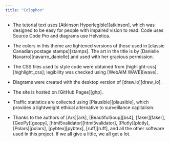 ```yaml
---
title: "Colophon"
---
```


-   The tutorial text uses [Atkinson Hyperlegible][atkinson],
    which was designed to be easy for people with impaired vision to read.
    Code uses Source Code Pro and diagrams use Helvetica.

-   The colors in this theme
    are lightened versions of those used in [classic Canadian postage stamps][stamps].
    The art in the title is by [Danielle Navarro][navarro_danielle]
    and used with her gracious permission.

-   The CSS files used to style code were obtained from [highlight-css][highlight_css];
    legibility was checked using [WebAIM WAVE][wave].

-   Diagrams were created with the desktop version of [draw.io][draw_io].

-   The site is hosted on [GitHub Pages][ghp].

-   Traffic statistics are collected using [Plausible][plausible],
    which provides a lightweight ethical alternative to surveillance capitalism.

-   Thanks to the authors of [Ark][ark],
    [BeautifulSoup][bs4],
    [faker][faker],
    [GeoPy][geopy],
    [html5validator][html5validator],
    [Plotly][plotly],
    [Polars][polars],
    [pybtex][pybtex],
    [ruff][ruff],
    and all the other software used in this project.
    If we all give a little,
    we all get a lot.
